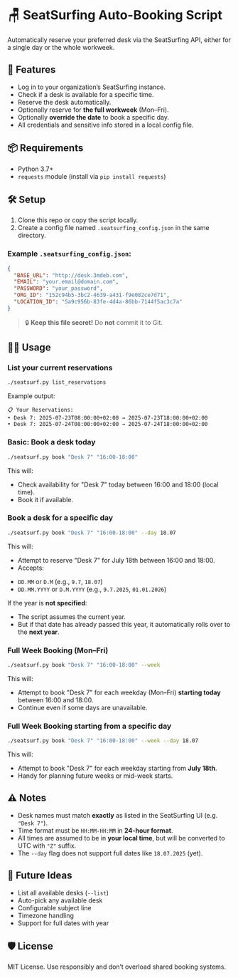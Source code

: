 # 🪑 SeatSurfing Auto-Booking Script

Automatically reserve your preferred desk via the SeatSurfing API, either for a single day or the whole workweek.

## 🚀 Features

* Log in to your organization’s SeatSurfing instance.
* Check if a desk is available for a specific time.
* Reserve the desk automatically.
* Optionally reserve for **the full workweek** (Mon–Fri).
* Optionally **override the date** to book a specific day.
* All credentials and sensitive info stored in a local config file.

## 📦 Requirements

* Python 3.7+
* `requests` module (install via `pip install requests`)

## 🛠️ Setup

1. Clone this repo or copy the script locally.
2. Create a config file named `.seatsurfing_config.json` in the same directory.

### Example `.seatsurfing_config.json`:

```json
{
  "BASE_URL": "http://desk.3mdeb.com",
  "EMAIL": "your.email@domain.com",
  "PASSWORD": "your_password",
  "ORG_ID": "152c94b5-3bc2-4639-a431-f9e082ce7d71",
  "LOCATION_ID": "5a9c956b-83fe-4d4a-86bb-7144f5ac3c7a"
}
```

> 🔒 **Keep this file secret!** Do **not** commit it to Git.

## 🧑‍💻 Usage

### List your current reservations

```bash
./seatsurf.py list_reservations
```

Example output:

```
📋 Your Reservations:
• Desk 7: 2025-07-23T08:00:00+02:00 → 2025-07-23T18:00:00+02:00
• Desk 7: 2025-07-24T08:00:00+02:00 → 2025-07-24T18:00:00+02:00
```

### Basic: Book a desk today

```bash
./seatsurf.py book "Desk 7" "16:00-18:00"
```

This will:

* Check availability for "Desk 7" today between 16:00 and 18:00 (local time).
* Book it if available.

### Book a desk for a specific day

```bash
./seatsurf.py book "Desk 7" "16:00-18:00" --day 18.07
```

This will:

* Attempt to reserve "Desk 7" for July 18th between 16:00 and 18:00.
* Accepts:
- `DD.MM` or `D.M` (e.g., `9.7`, `18.07`)
- `DD.MM.YYYY` or `D.M.YYYY` (e.g., `9.7.2025`, `01.01.2026`)

If the year is **not specified**:
- The script assumes the current year.
- But if that date has already passed this year, it automatically rolls over to the **next year**.

### Full Week Booking (Mon–Fri)

```bash
./seatsurf.py book "Desk 7" "16:00-18:00" --week
```

This will:

* Attempt to book "Desk 7" for each weekday (Mon–Fri) **starting today** between 16:00 and 18:00.
* Continue even if some days are unavailable.

### Full Week Booking starting from a specific day

```bash
./seatsurf.py book "Desk 7" "16:00-18:00" --week --day 18.07
```

This will:

* Attempt to book "Desk 7" for each weekday starting from **July 18th**.
* Handy for planning future weeks or mid-week starts.

## ⚠️ Notes

* Desk names must match **exactly** as listed in the SeatSurfing UI (e.g. `"Desk 7"`).
* Time format must be `HH:MM-HH:MM` in **24-hour format**.
* All times are assumed to be in **your local time**, but will be converted to UTC with `"Z"` suffix.
* The `--day` flag does not support full dates like `18.07.2025` (yet).

## 🧩 Future Ideas

* List all available desks (`--list`)
* Auto-pick any available desk
* Configurable subject line
* Timezone handling
* Support for full dates with year

## 🛡 License

MIT License. Use responsibly and don’t overload shared booking systems.

